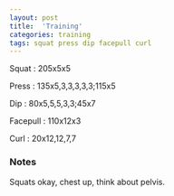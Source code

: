 ```yaml
---
layout: post
title:  'Training'
categories: training
tags: squat press dip facepull curl
---
```


Squat       :   205x5x5

Press       :   135x5,3,3,3,3,3;115x5

Dip         :   80x5,5,5,3,3;45x7

Facepull    :   110x12x3

Curl        :   20x12,12,7,7

### Notes

Squats okay, chest up, think about pelvis.

